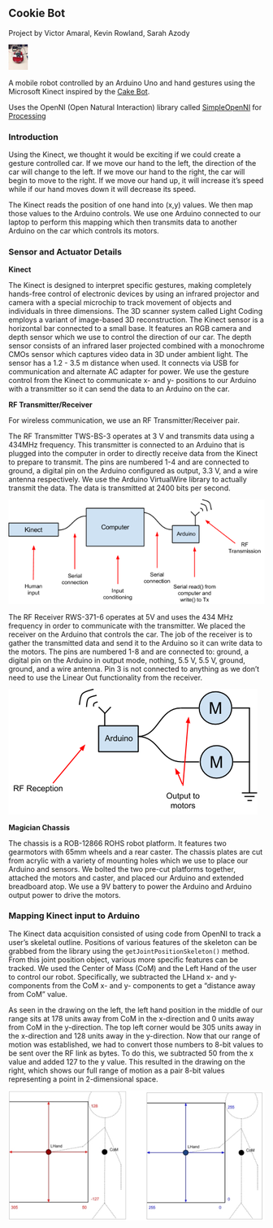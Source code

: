 ## Cookie Bot

Project by Victor Amaral, Kevin Rowland, Sarah Azody

<img src="/img/bot.jpg" style="height: 50px;"/>

A mobile robot controlled by an Arduino Uno and hand gestures using the Microsoft Kinect inspired by the [Cake Bot](https://www.codeproject.com/articles/672336/cakerobot-a-csharp-arduino-kinect-robot-that-follo).

Uses the OpenNI (Open Natural Interaction) library called [SimpleOpenNI](https://code.google.com/archive/p/simple-openni/) for [Processing](http://playground.arduino.cc/Interfacing/Processing)

### Introduction

Using the Kinect, we thought it would be exciting if we could create a gesture controlled car. If we move our hand to the left, the direction of the car will change to the left. If we move our hand to the right, the car will begin to move to the right. If we move our hand up, it will increase it’s speed while if our hand moves down it will decrease its speed.

The Kinect reads the position of one hand into (x,y) values. We then map those values to the Arduino controls. We use one Arduino connected to our laptop to perform this mapping which then transmits data to another Arduino on the car which controls its motors.

### Sensor and Actuator Details

**Kinect**

The Kinect is designed to interpret specific gestures, making completely hands-free control of electronic devices by using an infrared projector and camera with a special microchip to track movement of objects and individuals in three dimensions. The 3D scanner system called Light Coding employs a variant of image-based 3D reconstruction. The Kinect sensor is a horizontal bar connected to a small base. It features an RGB camera and depth sensor which we use to control the direction of our car. The depth sensor consists of an infrared laser projected combined with a monochrome CMOs sensor which captures video data in 3D under ambient light. The sensor has a 1.2 - 3.5 m distance when used. It connects via USB for communication and alternate AC adapter for power. We use the gesture control from the Kinect to communicate x- and y- positions to our Arduino with a transmitter so it can send the data to an Arduino on the car. 

**RF Transmitter/Receiver**

For wireless communication, we use an RF Transmitter/Receiver pair. 

The RF Transmitter TWS-BS-3 operates at 3 V and transmits data using a 434MHz frequency. This transmitter is connected to an Arduino that is plugged into the computer in order to directly receive data from the Kinect to prepare to transmit. The pins are numbered 1-4 and are connected to ground, a digital pin on the Arduino configured as output, 3.3 V, and a wire antenna respectively. We use the Arduino VirtualWire library to actually transmit the data. The data is transmitted at 2400 bits per second.

![Alt text](https://github.com/vamaral1/cookie-bot/blob/master/img/transmitter.png) 

The RF Receiver RWS-371-6 operates at 5V and uses the 434 MHz frequency in order to communicate with the transmitter. We placed the receiver on the Arduino that controls the car. The job of the receiver is to gather the transmitted data and send it to the Arduino so it can write data to the motors. The pins are numbered 1-8 and are connected to: ground, a digital pin on the Arduino in output mode, nothing, 5.5 V, 5.5 V, ground, ground, and a wire antenna. Pin 3 is not connected to anything as we don’t need to use the Linear Out functionality from the receiver. 

![Alt text](https://github.com/vamaral1/cookie-bot/blob/master/img/receiver.png) 

**Magician Chassis**

The chassis is a ROB-12866 ROHS robot platform. It features two gearmotors with 65mm wheels and a rear caster. The chassis plates are cut from acrylic with a variety of mounting holes which we use to place our Arduino and sensors. We bolted the two pre-cut platforms together, attached the motors and caster, and placed our Arduino and extended breadboard atop. We use a 9V battery to power the Arduino and Arduino output power to drive the motors.

### Mapping Kinect input to Arduino

The Kinect data acquisition consisted of using code from OpenNI to track a user’s skeletal outline. Positions of various features of the skeleton can be grabbed from the library using the `getJointPositionSkeleton()` method. From this joint position object, various more specific features can be tracked. We used the Center of Mass (CoM) and the Left Hand of the user to control our robot. Specifically, we subtracted the LHand x- and y- components from the CoM x- and y- components to get a “distance away from CoM” value. 

As seen in the drawing on the left, the left hand position in the middle of our range sits at 178 units away from CoM in the x-direction and 0 units away from CoM in the y-direction. The top left corner would be 305 units away in the x-direction and 128 units away in the y-direction. Now that our range of motion was established, we had to convert those numbers to 8-bit values to be sent over the RF link as bytes. To do this, we subtracted 50 from the x value and added 127 to the y value. This resulted in the drawing on the right, which shows our full range of motion as a pair 8-bit values representing a point in 2-dimensional space.

![Alt text](https://github.com/vamaral1/cookie-bot/blob/master/img/mapping.jpg)
